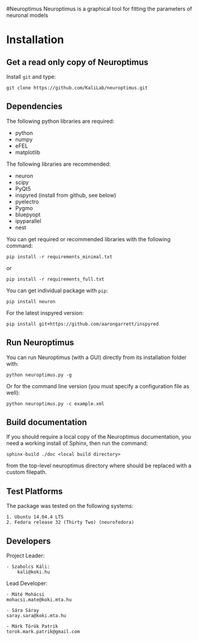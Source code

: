 #Neuroptimus
Neuroptimus is a graphical tool for fitting the parameters of neuronal models

Installation
============

Get a read only copy of Neuroptimus
----------------------------------

Install `git` and type:


    git clone https://github.com/KaliLab/neuroptimus.git



Dependencies
-------------

The following python libraries are required:
  - python
  - numpy 
  - eFEL
  - matplotlib 

The following libraries are recommended:
  - neuron
  - scipy 
  - PyQt5
  - inspyred (install from github, see below)
  - pyelectro
  - Pygmo
  - bluepyopt
  - ipyparallel
  - nest
  
You can get required or recommended libraries with the following command:

  
    pip install -r requirements_minimal.txt

or

    pip install -r requirements_full.txt

You can get individual package with `pip`:
    
    pip install neuron


For the latest inspyred version:

    pip install git+https://github.com/aarongarrett/inspyred
    



Run Neuroptimus
-------------------

You can run Neuroptimus (with a GUI) directly from its installation folder with:

    python neuroptimus.py -g
    
Or for the command line version (you must specify a configuration file as well):

    python neuroptimus.py -c example.xml
    
    
Build documentation
-------------------

If you should require a local copy of the Neuroptimus documentation, you need a working install of
Sphinx, then run the command:


    sphinx-build ./doc <local build directory>

from the top-level neuroptimus directory where <local build directory>
should be replaced with a custom filepath.

Test Platforms
--------------

The package was tested on the following systems:

    1. Ubuntu 14.04.4 LTS 
    2. Fedora release 32 (Thirty Two) (neurofedora)


    
Developers
----------

Project Leader:

    - Szabolcs Káli:
        kali@koki.hu

Lead Developer:

    - Máté Mohácsi
	mohacsi.mate@koki.mta.hu
	
    - Sára Sáray
	saray.sara@koki.mta.hu
	
    - Márk Török Patrik
	torok.mark.patrik@gmail.com


